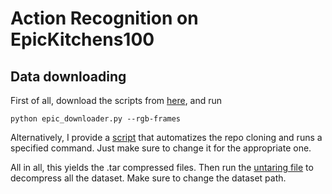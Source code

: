 # Action Recognition on EpicKitchens100

## Data downloading
First of all, download the scripts from [here](https://github.com/epic-kitchens/epic-kitchens-100-annotations#unsupervised-domain-adaptation-challenge), and run
```
python epic_downloader.py --rgb-frames
```
Alternatively, I provide a [script](data_downloading/download_data.py) that automatizes the repo cloning and runs a specified command. Just make sure to change it for the appropriate one.

All in all, this yields the .tar compressed files. Then run the [untaring file](data_downloading/untar.py) to decompress all the dataset. Make sure to change the dataset path.

